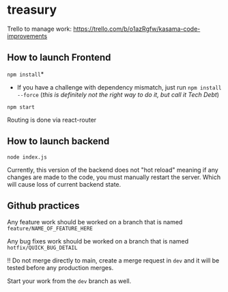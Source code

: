 # treasury

Trello to manage work: https://trello.com/b/o1azRgfw/kasama-code-improvements

## How to launch Frontend
`npm install`*


* If you have a challenge with dependency mismatch, just run `npm install --force`
(_this is definitely not the right way to do it, but call it Tech Debt_)

`npm start`

Routing is done via react-router

## How to launch backend

`node index.js`

Currently, this version of the backend does not "hot reload" meaning if any changes are made to the code, you must manually restart the server. Which will cause loss of current backend state.

## Github practices
Any feature work should be worked on a branch that is named `feature/NAME_OF_FEATURE_HERE`

Any bug fixes work should be worked on a branch that is named `hotfix/QUICK_BUG_DETAIL`

!! Do not merge directly to main, create a merge request in `dev` and it will be tested before any production merges.

Start your work from the `dev` branch as well.
